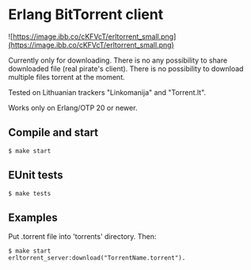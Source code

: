Erlang BitTorrent client
============

![https://image.ibb.co/cKFVcT/erltorrent_small.png](https://image.ibb.co/cKFVcT/erltorrent_small.png)

Currently only for downloading. There is no any possibility to share downloaded file (real pirate's client). There is no possibility to download multiple files torrent at the moment.

Tested on Lithuanian trackers "Linkomanija" and "Torrent.lt".

Works only on Erlang/OTP 20 or newer.

## Compile and start
```
$ make start
```

## EUnit tests
```
$ make tests
```

## Examples

Put .torrent file into 'torrents' directory. Then:

```
$ make start
erltorrent_server:download("TorrentName.torrent").
```